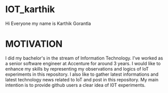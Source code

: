 # IOT_karthik
Hi Everyone my name is Karthik Gorantla

# MOTIVATION 

I did my bachelor's in the stream of Information Technology. I’ve worked as a senior software engineer at Accenture for around 3 years. I would like to enhance my skills by representing my observations and logics of IoT experiments in this repository. I also like to gather latest informations and latest technology news related to IoT and post in this repository. My main intention is to provide github users a clear idea of I0T experiments.
